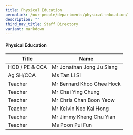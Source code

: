 ```yaml
---
title: Physical Education
permalink: /our-people/departments/physical-education/
description: ""
third_nav_title: Staff Directory
variant: markdown
---
```

#### Physical Education

| Title | Name |
|---|---|
| HOD / PE & CCA | Mr Jonathan Jong Ju Siang |
| Ag SH/CCA | Ms Tan Li Si |
| Teacher | Mr Bernard Khoo Ghee Hock |
| Teacher | Mr Chai Ying Chung |
| Teacher | Mr Chris Chan Boon Yeow |
| Teacher | Mr Kelvin Neo Kai Hong |
| Teacher | Mr Jimmy Kheng Chu Yian  |
| Teacher | Ms Poon Pui Fun |